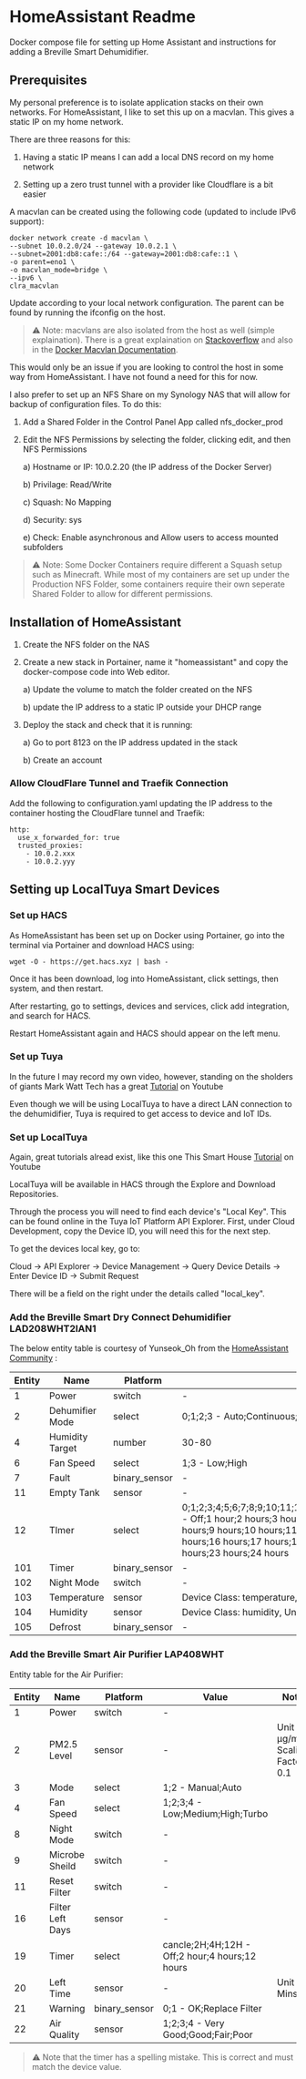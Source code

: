 ﻿# HomeAssistant Readme

Docker compose file for setting up Home Assistant and instructions for adding a Breville Smart Dehumidifier.

## Prerequisites

My personal preference is to isolate application stacks on their own networks.
For HomeAssistant, I like to set this up on a macvlan. This gives a static IP on my home network.

There are three reasons for this:

1) Having a static IP means I can add a local DNS record on my home network

2) Setting up a zero trust tunnel with a provider like Cloudflare is a bit easier

A macvlan can be created using the following code (updated to include IPv6 support):

```
docker network create -d macvlan \
--subnet 10.0.2.0/24 --gateway 10.0.2.1 \
--subnet=2001:db8:cafe::/64 --gateway=2001:db8:cafe::1 \
-o parent=eno1 \
-o macvlan_mode=bridge \
--ipv6 \
clra_macvlan
```

Update according to your local network configuration. 
The parent can be found by running the ifconfig on the host.

> :warning: Note: macvlans are also isolated from the host as well (simple explaination). 
There is a great explaination on 
<a href="https://stackoverflow.com/questions/49600665/docker-macvlan-network-inside-container-is-not-reaching-to-its-own-host">Stackoverflow</a>
and also in the 
<a href="https://docs.docker.com/v17.09/engine/userguide/networking/get-started-macvlan/" rel="noreferrer" title="Docker Macvlan Documentation">Docker Macvlan Documentation</a>.

This would only be an issue if you are looking to control the host in some way from HomeAssistant.
I have not found a need for this for now.

I also prefer to set up an NFS Share on my Synology NAS that will allow for backup of configuration files.
To do this:

1) Add a Shared Folder in the Control Panel App called nfs_docker_prod

2) Edit the NFS Permissions by selecting the folder, clicking edit, and then NFS Permissions

	a) Hostname or IP: 10.0.2.20 (the IP address of the Docker Server)
	
	b) Privilage: Read/Write
	
	c) Squash: No Mapping
	
	d) Security: sys
	
	e) Check: Enable asynchronous and Allow users to access mounted subfolders

> :warning: Note: Some Docker Containers require different a Squash setup such as Minecraft.
While most of my containers are set up under the Production NFS Folder, some containers require their own seperate Shared Folder to allow for different permissions.

## Installation of HomeAssistant

1) Create the NFS folder on the NAS

2) Create a new stack in Portainer, name it "homeassistant" and copy the docker-compose code into Web editor.

	a) Update the volume to match the folder created on the NFS
	
	b) update the IP address to a static IP outside your DHCP range

3) Deploy the stack and check that it is running:

	a) Go to port 8123 on the IP address updated in the stack 
	
	b) Create an account

### Allow CloudFlare Tunnel and Traefik Connection

Add the following to configuration.yaml updating the IP address to the container hosting the CloudFlare tunnel and Traefik:

```
http:
  use_x_forwarded_for: true
  trusted_proxies:
    - 10.0.2.xxx
    - 10.0.2.yyy
```

## Setting up LocalTuya Smart Devices

### Set up HACS

As HomeAssistant has been set up on Docker using Portainer, go into the terminal via Portainer and download HACS using:

```
wget -O - https://get.hacs.xyz | bash -
```

Once it has been download, log into HomeAssistant, click settings, then system, and then restart.

After restarting, go to settings, devices and services, click add integration, and search for HACS.

Restart HomeAssistant again and HACS should appear on the left menu.

### Set up Tuya 

In the future I may record my own video, however, standing on the sholders of giants Mark Watt Tech has a great
<a href="https://www.youtube.com/watch?v=f8-7Hvrmh3Y">Tutorial</a>
on Youtube

Even though we will be using LocalTuya to have a direct LAN connection to the dehumidifier, Tuya is required to get access to device and IoT IDs.

### Set up LocalTuya

Again, great tutorials alread exist, like this one This Smart House 
<a href="https://www.youtube.com/watch?v=VCd0kYWLvMQ">Tutorial</a>
on Youtube

LocalTuya will be available in HACS through the Explore and Download Repositories.

Through the process you will need to find each device's "Local Key". This can be found online in the Tuya IoT Platform API Explorer. 
First, under Cloud Development, copy the Device ID, you will need this for the next step.

To get the devices local key, go to:

Cloud -> API Explorer -> Device Management -> Query Device Details -> Enter Device ID -> Submit Request

There will be a field on the right under the details called "local_key".

### Add the Breville Smart Dry Connect Dehumidifier LAD208WHT2IAN1

The below entity table is courtesy of Yunseok_Oh from the
<a href="https://community.home-assistant.io/t/breville-smart-dry-connect-dehumidifier/401008/12">HomeAssistant Community</a>
:

| Entity	| Name	        | Platform	    | Value	                                        | Note
| ---       | ---           | ---           | ---                                           | ---
| 1	        | Power	        | switch	    | -	                                            | 
| 2	        | Dehumifier Mode | select      | 0;1;2;3 - Auto;Continuous;Laundry;Ventilation	| 
| 4	        | Humidity Target | number      | 30-80	                                        | Increment 5
| 6	        | Fan Speed	    | select	    | 1;3 - Low;High                                | 
| 7	        | Fault	        | binary_sensor	| -	                                            | 
| 11	    | Empty Tank	| sensor	    | -	                                            | 
| 12	    | TImer	        | select	    | 0;1;2;3;4;5;6;7;8;9;10;11;12;13;14;15;16;17;18;19;20;21;22;23;24 - Off;1 hour;2 hours;3 hours;4 hours;5 hours;6 hours;7 hours;8 hours;9 hours;10 hours;11 hours;12 hours;13 hours;14 hours;15 hours;16 hours;17 hours;18 hours;19 hours;20 hours;21 hours;22 hours;23 hours;24 hours	
| 101	    | Timer	        | binary_sensor	| -	                                            | 
| 102	    | Night Mode    | switch	    | -	                                            | 
| 103	    | Temperature   | sensor	    | Device Class: temperature, Unit: °	        | 
| 104	    | Humidity      | sensor	    | Device Class: humidity, Unit: %	            | 
| 105	    | Defrost       | binary_sensor	| -                                             | 

### Add the Breville Smart Air Purifier LAP408WHT

Entity table for the Air Purifier:

| Entity	| Name	        | Platform	    | Value	                                        | Note
| ---       | ---           | ---           | ---                                           | ---
| 1				| Power					| switch			| -	
| 2				| PM2.5 Level		| sensor			| -			| Unit μg/m³ Scaling Factor 0.1 
| 3				| Mode					| select			| 1;2 - Manual;Auto	
| 4				| Fan Speed			| select			| 1;2;3;4 - Low;Medium;High;Turbo	
| 8				| Night Mode		| switch			| -	
| 9				| Microbe Sheild	| switch			| -	
| 11			| Reset Filter	| switch			| -	
| 16			| Filter Left Days	| sensor			| -	
| 19			| Timer					| select			| cancle;2H;4H;12H - Off;2 hour;4 hours;12 hours	
| 20			| Left Time			| sensor			| -			| Unit Mins
| 21			| Warning				| binary_sensor			| 0;1 - OK;Replace Filter	
| 22			| Air Quality		| sensor			| 1;2;3;4 - Very Good;Good;Fair;Poor	

> :warning: Note that the timer has a spelling mistake. This is correct and must match the device value.

